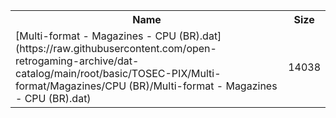 <table>
<tr><th>Name</th><th>Size</th></tr>
<tr><td>[Multi-format - Magazines - CPU (BR).dat](https://raw.githubusercontent.com/open-retrogaming-archive/dat-catalog/main/root/basic/TOSEC-PIX/Multi-format/Magazines/CPU (BR)/Multi-format - Magazines - CPU (BR).dat)</td><td>14038</td></tr>
</table>
